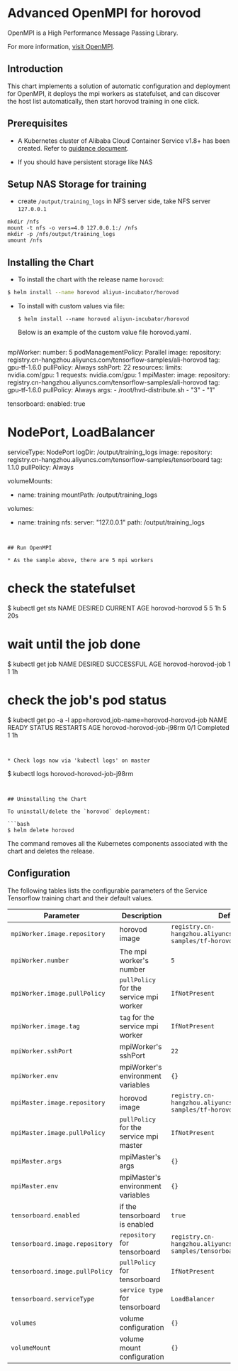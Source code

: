# Advanced OpenMPI for horovod

OpenMPI is a High Performance Message Passing Library.

For more information,
[visit OpenMPI](https://www.open-mpi.org/).

## Introduction

This chart implements a solution of automatic configuration and deployment for OpenMPI, it deploys the mpi workers as statefulset, and can discover the host list automatically, then start horovod training in one click.

## Prerequisites

- A Kubernetes cluster of Alibaba Cloud Container Service v1.8+ has been created. Refer to [guidance document](https://www.alibabacloud.com/help/doc-detail/53752.html).

- If you should have persistent storage like NAS


## Setup NAS Storage for training

* create `/output/training_logs` in NFS server side, take NFS server `127.0.0.1` 

```
mkdir /nfs
mount -t nfs -o vers=4.0 127.0.0.1:/ /nfs
mkdir -p /nfs/output/training_logs
umount /nfs
```

## Installing the Chart

* To install the chart with the release name `horovod`:

```bash
$ helm install --name horovod aliyun-incubator/horovod
```

* To install with custom values via file:


  ```
  $ helm install --name horovod aliyun-incubator/horovod
  ```
  
  Below is an example of the custom value file horovod.yaml.
  
  ```
mpiWorker:
  number: 5
  podManagementPolicy: Parallel
  image:
    repository: registry.cn-hangzhou.aliyuncs.com/tensorflow-samples/ali-horovod
    tag: gpu-tf-1.6.0
    pullPolicy: Always
  sshPort: 22
  resources:
    limits:
      nvidia.com/gpu: 1
    requests:
      nvidia.com/gpu: 1
mpiMaster:
  image:
    repository: registry.cn-hangzhou.aliyuncs.com/tensorflow-samples/ali-horovod
    tag: gpu-tf-1.6.0
    pullPolicy: Always
  args:
    - /root/hvd-distribute.sh
    - "3"
    - "1"

tensorboard:
  enabled: true
  # NodePort, LoadBalancer
  serviceType: NodePort
  logDir: /output/training_logs
  image:
    repository: registry.cn-hangzhou.aliyuncs.com/tensorflow-samples/tensorboard
    tag: 1.1.0
    pullPolicy: Always

volumeMounts:
   - name: training
     mountPath: /output/training_logs

volumes:
   - name: training
     nfs:
      server: "127.0.0.1"
      path: /output/training_logs

```


## Run OpenMPI

* As the sample above, there are 5 mpi workers

```
# check the statefulset
$ kubectl get sts
NAME                           DESIRED   CURRENT   AGE
horovod-horovod   5         5         1h      5         20s
# wait until the  job done
$ kubectl get job
NAME                               DESIRED   SUCCESSFUL   AGE
horovod-horovod-job   1         1            1h
# check the job's pod status
$ kubectl get po -a -l app=horovod,job-name=horovod-horovod-job
NAME                                     READY     STATUS      RESTARTS   AGE
horovod-horovod-job-j98rm   0/1       Completed   1          1h

```


* Check logs now via 'kubectl logs' on master

```
$ kubectl logs horovod-horovod-job-j98rm 
```


## Uninstalling the Chart

To uninstall/delete the `horovod` deployment:

```bash
$ helm delete horovod
```

The command removes all the Kubernetes components associated with the chart and
deletes the release.

## Configuration

The following tables lists the configurable parameters of the Service Tensorflow training
chart and their default values.

| Parameter | Description | Default |
|-----------|-------------|---------|
| `mpiWorker.image.repository` | horovod image | `registry.cn-hangzhou.aliyuncs.com/tensorflow-samples/tf-horovod-k8s` |
| `mpiWorker.number`|  The mpi worker's number | `5` |
| `mpiWorker.image.pullPolicy` | `pullPolicy` for the service mpi worker | `IfNotPresent` |
| `mpiWorker.image.tag` | `tag` for the service mpi worker | `IfNotPresent` |
| `mpiWorker.sshPort` | mpiWorker's sshPort | `22` |
| `mpiWorker.env` | mpiWorker's environment variables | `{}` |
| `mpiMaster.image.repository` | horovod image | `registry.cn-hangzhou.aliyuncs.com/tensorflow-samples/tf-horovod-k8s` |
| `mpiMaster.image.pullPolicy` | `pullPolicy` for the service mpi master | `IfNotPresent` |
| `mpiMaster.args` | mpiMaster's args | `{}` |
| `mpiMaster.env` | mpiMaster's environment variables | `{}` |
| `tensorboard.enabled` | if the tensorboard is enabled | `true` |
| `tensorboard.image.repository` | `repository` for tensorboard | `registry.cn-hangzhou.aliyuncs.com/tensorflow-samples/tensorboard` |
| `tensorboard.image.pullPolicy` | `pullPolicy` for tensorboard | `IfNotPresent` |
| `tensorboard.serviceType` | `service type` for tensorboard | `LoadBalancer` |
| `volumes`| volume configuration | `{}` |
| `volumeMount`| volume mount configuration | `{}` |



